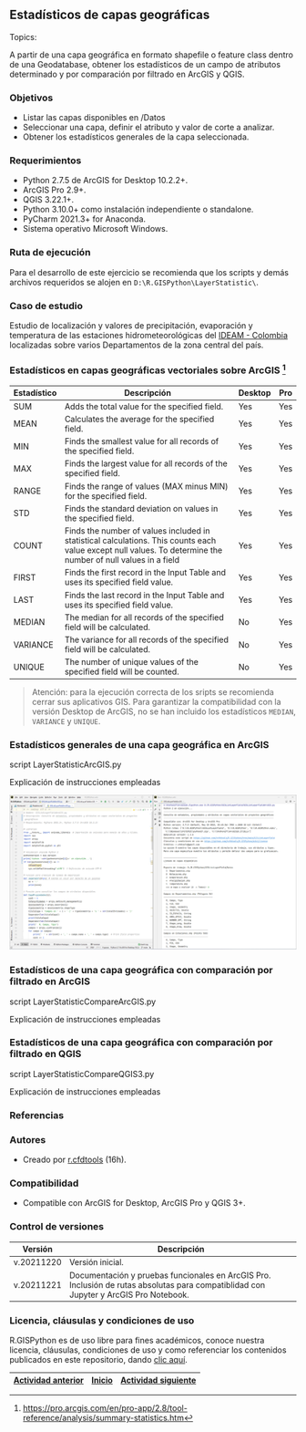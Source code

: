 ## Estadísticos de capas geográficas
Topics: 

A partir de una capa geográfica en formato shapefile o feature class dentro de una Geodatabase, obtener los estadísticos de un campo de atributos determinado y por comparación por filtrado en ArcGIS y QGIS.

### Objetivos

* Listar las capas disponibles en /Datos
* Seleccionar una capa, definir el atributo y valor de corte a analizar.
* Obtener los estadísticos generales de la capa seleccionada.


### Requerimientos

* Python 2.7.5 de ArcGIS for Desktop 10.2.2+.
* ArcGIS Pro 2.9+.
* QGIS 3.22.1+.
* Python 3.10.0+ como instalación independiente o standalone.
* PyCharm 2021.3+ for Anaconda. 
* Sistema operativo Microsoft Windows.


### Ruta de ejecución
 
Para el desarrollo de este ejercicio se recomienda que los scripts y demás archivos requeridos se alojen en `D:\R.GISPython\LayerStatistic\`. 


### Caso de estudio

Estudio de localización y valores de precipitación, evaporación y temperatura de las estaciones hidrometeorológicas del [IDEAM - Colombia](http://www.ideam.gov.co/) localizadas sobre varios Departamentos de la zona central del país.


### Estadísticos en capas geográficas vectoriales sobre ArcGIS [^1]

| Estadístico | Descripción                                                                                                                                                   | Desktop | Pro |
|-------------|---------------------------------------------------------------------------------------------------------------------------------------------------------------|---------|-----|
| SUM         | Adds the total value for the specified field.                                                                                                                 | Yes     | Yes |
| MEAN        | Calculates the average for the specified field.                                                                                                               | Yes     | Yes |
| MIN         | Finds the smallest value for all records of the specified field.                                                                                              | Yes     | Yes |
| MAX         | Finds the largest value for all records of the specified field.                                                                                               | Yes     | Yes |
| RANGE       | Finds the range of values (MAX minus MIN) for the specified field.                                                                                            | Yes     | Yes |
| STD         | Finds the standard deviation on values in the specified field.                                                                                                | Yes     | Yes |
| COUNT       | Finds the number of values included in statistical calculations. This counts each value except null values. To determine the number of null values in a field | Yes     | Yes |
| FIRST       | Finds the first record in the Input Table and uses its specified field value.                                                                                 | Yes     | Yes |
| LAST        | Finds the last record in the Input Table and uses its specified field value.                                                                                  | Yes     | Yes |
| MEDIAN      | The median for all records of the specified field will be calculated.                                                                                         | No      | Yes |
| VARIANCE    | The variance for all records of the specified field will be calculated.                                                                                       | No      | Yes |
| UNIQUE      | The number of unique values of the specified field will be counted.                                                                                           | No      | Yes |

> Atención: para la ejecución correcta de los sripts se recomienda cerrar sus aplicativos GIS. Para garantizar la compatibilidad con la versión Desktop de ArcGIS, no se han incluido los estadísticos `MEDIAN`, `VARIANCE` y `UNIQUE`.

### Estadísticos generales de una capa geográfica en ArcGIS

script LayerStatisticArcGIS.py

Explicación de instrucciones empleadas

![Python2.7.5ArcGISDesktop10.2.2PyCharm2021.3All.png](https://github.com/rcfdtools/R.GISPython/blob/main/LayerListField/Screenshot/Python2.7.5ArcGISDesktop10.2.2PyCharm2021.3All.png)


### Estadísticos de una capa geográfica con comparación por filtrado en ArcGIS

script LayerStatisticCompareArcGIS.py

Explicación de instrucciones empleadas


### Estadísticos de una capa geográfica con comparación por filtrado en QGIS

script LayerStatisticCompareQGIS3.py

Explicación de instrucciones empleadas


### Referencias



### Autores

* Creado por [r.cfdtools](r.cfdtools@gmail.com) (16h).


### Compatibilidad

* Compatible con ArcGIS for Desktop, ArcGIS Pro y QGIS 3+.


### Control de versiones

| Versión    | Descripción                                                                                                                           |
|------------|---------------------------------------------------------------------------------------------------------------------------------------|
| v.20211220 | Versión inicial.                                                                                                                      |
| v.20211221 | Documentación y pruebas funcionales en ArcGIS Pro. Inclusión de rutas absolutas para compatiblidad con Jupyter y ArcGIS Pro Notebook. |


### Licencia, cláusulas y condiciones de uso

R.GISPython es de uso libre para fines académicos, conoce nuestra licencia, cláusulas, condiciones de uso y como referenciar los contenidos publicados en este repositorio, dando [clic aquí](https://github.com/rcfdtools/R.GISPython/wiki/License).


| [Actividad anterior]() | [Inicio](https://github.com/rcfdtools/R.GISPython/wiki) | [Actividad siguiente]()     |
|------------------------|---------------------------------------------------------|-----------------------------|


[^1]: https://pro.arcgis.com/en/pro-app/2.8/tool-reference/analysis/summary-statistics.htm
